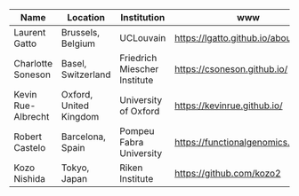 | Name     |    Location | Institution |  www |
|----------|-------------|-------------|-------|
| Laurent Gatto | Brussels, Belgium | UCLouvain | https://lgatto.github.io/about/ |
| Charlotte Soneson | Basel, Switzerland | Friedrich Miescher Institute | https://csoneson.github.io/ |
| Kevin Rue-Albrecht | Oxford, United Kingdom | University of Oxford | https://kevinrue.github.io/ |
|  Robert Castelo |  Barcelona, Spain | Pompeu Fabra University | https://functionalgenomics.upf.edu |
| Kozo Nishida | Tokyo, Japan | Riken Institute | https://github.com/kozo2|

